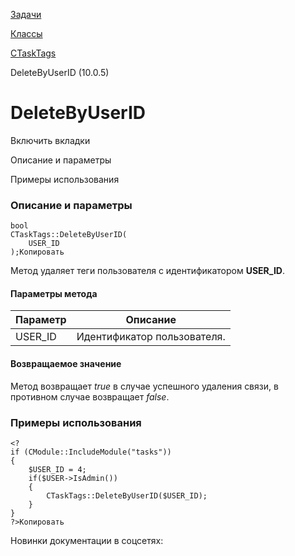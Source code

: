 [Задачи](/api_help/tasks/index.php)

[Классы](/api_help/tasks/classes/index.php)

[CTaskTags](/api_help/tasks/classes/ctasktags/index.php)

DeleteByUserID (10.0.5)

DeleteByUserID
==============

Включить вкладки

Описание и параметры

Примеры использования

### Описание и параметры

```
bool
CTaskTags::DeleteByUserID(
	USER_ID
);Копировать
```

Метод удаляет теги пользователя с идентификатором **USER\_ID**.

#### Параметры метода

| Параметр | Описание |
| --- | --- |
| USER\_ID | Идентификатор пользователя. |

#### Возвращаемое значение

Метод возвращает *true* в случае успешного удаления связи, в противном случае возвращает *false*.

### Примеры использования

```
<?
if (CModule::IncludeModule("tasks"))
{
	$USER_ID = 4;
	if($USER->IsAdmin())
	{
		CTaskTags::DeleteByUserID($USER_ID);
	}
}
?>Копировать
```

Новинки документации в соцсетях: